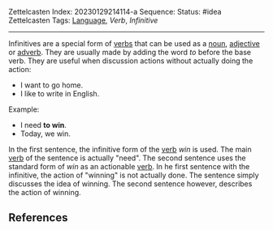 Zettelcasten Index: 20230129214114-a
Sequence:
Status: #idea
Zettelcasten Tags: [Language](../map-of-content/Language.md), *Verb*, *Infinitive*

---

Infinitives are a special form of [verbs](20230129214114.md) that can be used as a [noun](20230129210911.md), [adjective](20230129210911-b.md) or [adverb](20230129214603.md). They are usually made by adding the word *to* before the base verb. They are useful when discussion actions without actually doing the action:

* I want to go home.
* I like to write in English.

Example:

* I need **to win**.
* Today, we win.

In the first sentence, the infinitive form of the [verb](20230129214114.md) *win* is used. The main [verb](20230129214114.md) of the sentence is actually "need". The second sentence uses the standard form of *win* as an actionable [verb](20230129214114.md). In he first sentence with the infinitive, the action of "winning" is not actually done. The sentence simply discusses the idea of winning. The second sentence however, describes the action of winning.

## References
